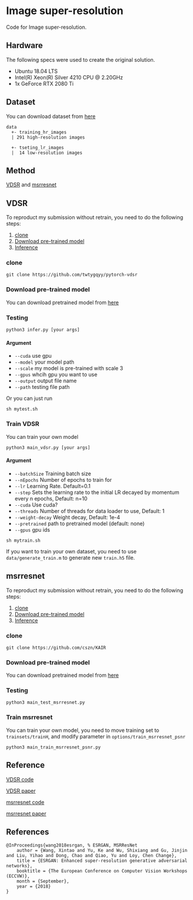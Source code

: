 # Image super-resolution
Code for Image super-resolution.


## Hardware

The following specs were used to create the original solution.

- Ubuntu 18.04 LTS
- Intel(R) Xeon(R) Silver 4210 CPU @ 2.20GHz
- 1x GeForce RTX 2080 Ti

## Dataset

You can download dataset from [here](https://drive.google.com/drive/u/3/folders/1H-sIY7zj42Fex1ZjxxSC3PV1pK4Mij6x)
```
data
  +- training_hr_images
  | 291 high-resolution images
  
  +- tseting_lr_images
  |  14 low-resolution images

```



## Method

[VDSR](https://github.com/twtygqyy/pytorch-vdsr) and [msrresnet](https://github.com/cszn/KAIR)



## VDSR
To reproduct my submission without retrain, you need to do the following steps:

1. [clone](#clone)
2. [Download pre-trained model](#Download-pre-trained-model)
4. [Inference](#Testing)

### clone
```
git clone https://github.com/twtygqyy/pytorch-vdsr
```

### Download pre-trained model

You can download pretrained model from [here](https://drive.google.com/file/d/1G51gQs0vFngrsLtON_ScuOoKPQ3VyAd-/view?usp=sharing)


### Testing

```
python3 infer.py [your args]
```

#### Argument
* `--cuda`        use gpu 
* `--model`       your model path 
* `--scale`       my model is pre-trained with scale 3
* `--gpus`        whcih gpu you want to use 
* `--output`      output file name 
* `--path`  testing file path

Or you can just run 
```
sh mytest.sh
```
### Train VDSR 

You can train your own model 

```
python3 main_vdsr.py [your args]
```

#### Argument
* `--batchSize`   Training batch size
* `--nEpochs`     Number of epochs to train for
* `--lr`       Learning Rate. Default=0.1
* `--step`     Sets the learning rate to the initial LR decayed by momentum every n epochs, Default: n=10
* `--cuda`      Use cuda? 
* `--threads`  Number of threads for data loader to use, Default: 1
* `--weight-decay`  Weight decay, Default: 1e-4
* `--pretrained`  path to pretrained model (default: none)
* `--gpus`  gpu ids


```
sh mytrain.sh
```

If you want to train your own dataset, you need to use `data/generate_train.m` to generate new `train.h5` file.

## msrresnet
To reproduct my submission without retrain, you need to do the following steps:

1. [clone](#clone)
2. [Download pre-trained model](#Download-pre-trained-model)
4. [Inference](#Testing)

### clone
```
git clone https://github.com/cszn/KAIR
```

### Download pre-trained model

You can download pretrained model from [here](https://drive.google.com/drive/folders/1J6EGrNC6jbCm_VwDrRWmxosu45Vs1bmR?usp=sharing)


### Testing

```
python3 main_test_msrresnet.py 
```

### Train msrresnet

You can train your own model, you need to move training set to  `trainsets/trainH`, and modify parameter in `options/train_msrresnet_psnr`

```
python3 main_train_msrresnet_psnr.py 
```



## Reference

[VDSR code](https://github.com/twtygqyy/pytorch-vdsr)

[VDSR paper](https://cv.snu.ac.kr/research/VDSR/VDSR_CVPR2016.pdf)

[msrresnet code](https://github.com/cszn/KAIR)

[msrresnet paper](https://arxiv.org/abs/1809.00219)

## References
```
@InProceedings{wang2018esrgan, % ESRGAN, MSRResNet
    author = {Wang, Xintao and Yu, Ke and Wu, Shixiang and Gu, Jinjin and Liu, Yihao and Dong, Chao and Qiao, Yu and Loy, Chen Change},
    title = {ESRGAN: Enhanced super-resolution generative adversarial networks},
    booktitle = {The European Conference on Computer Vision Workshops (ECCVW)},
    month = {September},
    year = {2018}
}
```